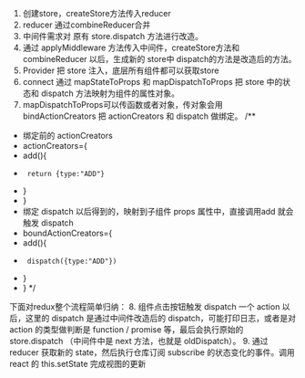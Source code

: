 1. 创建store，createStore方法传入reducer
2. reducer 通过combineReducer合并
3. 中间件需求对 原有 store.dispatch 方法进行改造。
4. 通过 applyMiddleware 方法传入中间件，createStore方法和combineReducer 以后，生成新的 store中 dispatch的方法是改造后的方法。
5. Provider 把 store 注入，底层所有组件都可以获取store
6. connect 通过 mapStateToProps 和 mapDispatchToProps 把 store 中的状态和 dispatch 方法映射为组件的属性对象。
7. mapDispatchToProps可以传函数或者对象，传对象会用 bindActionCreators 把 actionCreators 和 dispatch 做绑定。
/**
 * 绑定前的 actionCreators
 * actionCreators={
 *  add(){
 *      return {type:"ADD"}
 *  }
 * }
 * 绑定 dispatch 以后得到的，映射到子组件 props 属性中，直接调用add 就会触发 dispatch
 * boundActionCreators={
 *  add(){
 *      dispatch({type:"ADD"}) 
 *  }
 * }
 */
 
 下面对redux整个流程简单归纳：
 8. 组件点击按钮触发 dispatch 一个 action 以后，这里的 dispatch 是通过中间件改造后的 dispatch，可能打印日志，或者是对 action 的类型做判断是 function / promise 等，最后会执行原始的 store.dispatch （中间件中是 next 方法，也就是 oldDispatch）。
 9. 通过 reducer 获取新的 state，然后执行仓库订阅 subscribe 的状态变化的事件。调用 react 的 this.setState 完成视图的更新  